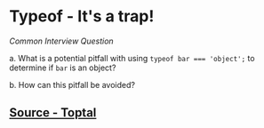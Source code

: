 # Typeof - It's a trap!

*Common Interview Question*

a. What is a potential pitfall with using ```typeof bar === 'object';``` to determine if ```bar``` is an object?

b. How can this pitfall be avoided?

## [Source - Toptal](https://www.toptal.com/javascript/interview-questions)
